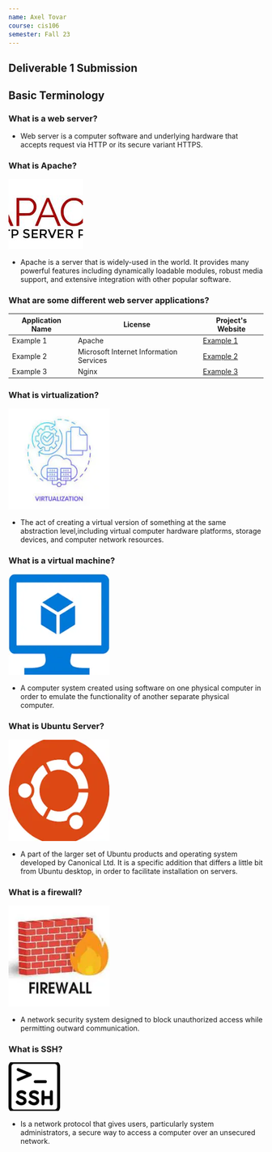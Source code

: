 ```yaml
---
name: Axel Tovar
course: cis106
semester: Fall 23
---
```


## Deliverable 1 Submission

## Basic Terminology

### What is a web server?
* Web server is a computer software and underlying hardware that accepts request via HTTP or its secure variant HTTPS.

### What is Apache?
![logo](apache.jpeg)
* Apache is a server that is widely-used in the world. It provides many powerful features including dynamically loadable modules, robust media support, and extensive integration with other popular software.

### What are some different web server applications?
| Application Name | License                                 | Project's Website                    |
| ---------------- |---------------------------------------- | ------------------------------------ |
| Example 1        | Apache                                  | [Example 1](https://www.apache.org/) |
| Example 2        | Microsoft Internet Information Services | [Example 2](https://www.iis.net/)    |
| Example 3        | Nginx                                   | [Example 3](https://www.nginx.com/)  |

### What is virtualization?
![logo](virtualizationlogo.png)
* The act of creating a virtual version of something at the same abstraction level,including virtual computer hardware platforms, storage devices, and computer network resources.

### What is a virtual machine?
![logo](virtualmachinelogo.png)
* A computer system created using software on one physical computer in order to emulate the functionality of another separate physical computer.

### What is Ubuntu Server?
![logo](ubuntuseverlogo.png)
* A part of the larger set of Ubuntu products and operating system developed by Canonical Ltd. It is a specific addition that differs a little bit from Ubuntu desktop, in order to facilitate installation on servers.

### What is a firewall?
![logo](firewalllogo.png)
* A network security system designed to block unauthorized access while permitting outward communication.

### What is SSH?
![logo](SSHlogo.png)
* Is a network protocol that gives users, particularly system administrators, a secure way to access a computer over an unsecured network.